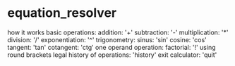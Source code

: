# equation_resolver

how it works
basic operations:	addition: '+'	subtraction: '-'	multiplication: '*'	division: '/'	exponentiation: '^'
trigonometry:	sinus: 'sin' 	cosine: 'cos'	tangent: 'tan'	cotangent: 'ctg'
one operand operation:	factorial: '!'
using round brackets legal
history of operations: 'history'
exit calculator: 'quit'
